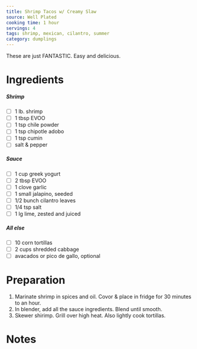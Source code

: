 ```yaml
---
title: Shrimp Tacos w/ Creamy Slaw
source: Well Plated
cooking time: 1 hour
servings: 4
tags: shrimp, mexican, cilantro, summer
category: dumplings
---
```


These are just FANTASTIC. Easy and delicious.

Ingredients
===========

##### Shrimp
* [ ] 1 lb. shrimp
* [ ] 1 tbsp EVOO
* [ ] 1 tsp chile powder
* [ ] 1 tsp chipotle adobo
* [ ] 1 tsp cumin
* [ ] salt & pepper

##### Sauce
* [ ] 1 cup greek yogurt
* [ ] 2 tbsp EVOO
* [ ] 1 clove garlic
* [ ] 1 small jalapino, seeded
* [ ] 1/2 bunch cilantro leaves
* [ ] 1/4 tsp salt
* [ ] 1 lg lime, zested and juiced

##### All else
* [ ] 10 corn tortillas
* [ ] 2 cups shredded cabbage
* [ ] avacados or pico de gallo, optional

Preparation
===========
1. Marinate shrimp in spices and oil. Covor & place in fridge for 30 minutes to an hour.
2. In blender, add all the sauce ingredients. Blend until smooth.
3. Skewer shirimp. Grill over high heat. Also lightly cook tortillas.

Notes
=====
